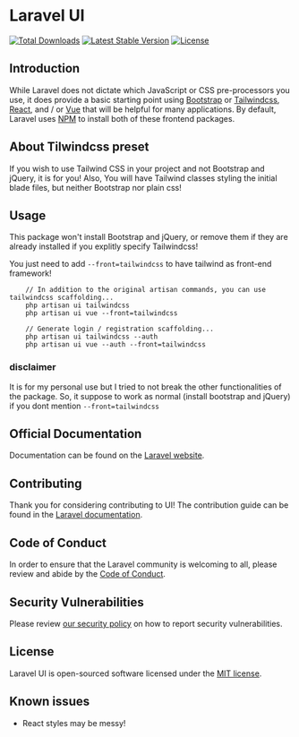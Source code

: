 # Laravel UI

<a href="https://packagist.org/packages/laravel/ui"><img src="https://poser.pugx.org/laravel/ui/d/total.svg" alt="Total Downloads"></a>
<a href="https://packagist.org/packages/laravel/ui"><img src="https://poser.pugx.org/laravel/ui/v/stable.svg" alt="Latest Stable Version"></a>
<a href="https://packagist.org/packages/laravel/ui"><img src="https://poser.pugx.org/laravel/ui/license.svg" alt="License"></a>

## Introduction

While Laravel does not dictate which JavaScript or CSS pre-processors you use, it does provide a basic starting point using [Bootstrap](https://getbootstrap.com/) or [Tailwindcss](https://tailwindcss.com/), [React](https://reactjs.org/), and / or [Vue](https://vuejs.org/) that will be helpful for many applications. By default, Laravel uses [NPM](https://www.npmjs.org/) to install both of these frontend packages.

## About Tilwindcss preset

If you wish to use Tailwind CSS in your project and not Bootstrap and jQuery, it is for you!
Also, You will have Tailwind classes styling the initial blade files, but neither Bootstrap nor plain css!

## Usage

This package won't install Bootstrap and jQuery, or remove them if they are already installed if you explitly specify Tailwindcss!

You just need to add `--front=tailwindcss` to have tailwind as front-end framework!

```
    // In addition to the original artisan commands, you can use tailwindcss scaffolding...
    php artisan ui tailwindcss
    php artisan ui vue --front=tailwindcss
```

```
    // Generate login / registration scaffolding...
    php artisan ui tailwindcss --auth
    php artisan ui vue --auth --front=tailwindcss
```

### disclaimer

It is for my personal use but I tried to not break the other functionalities of the package.
So, it suppose to work as normal (install bootstrap and jQuery) if you dont mention `--front=tailwindcss`

## Official Documentation

Documentation can be found on the [Laravel website](https://laravel.com/docs/frontend).

## Contributing

Thank you for considering contributing to UI! The contribution guide can be found in the [Laravel documentation](https://laravel.com/docs/contributions).

## Code of Conduct

In order to ensure that the Laravel community is welcoming to all, please review and abide by the [Code of Conduct](https://laravel.com/docs/contributions#code-of-conduct).

## Security Vulnerabilities

Please review [our security policy](https://github.com/laravel/ui/security/policy) on how to report security vulnerabilities.

## License

Laravel UI is open-sourced software licensed under the [MIT license](LICENSE.md).

## Known issues
- React styles may be messy!
